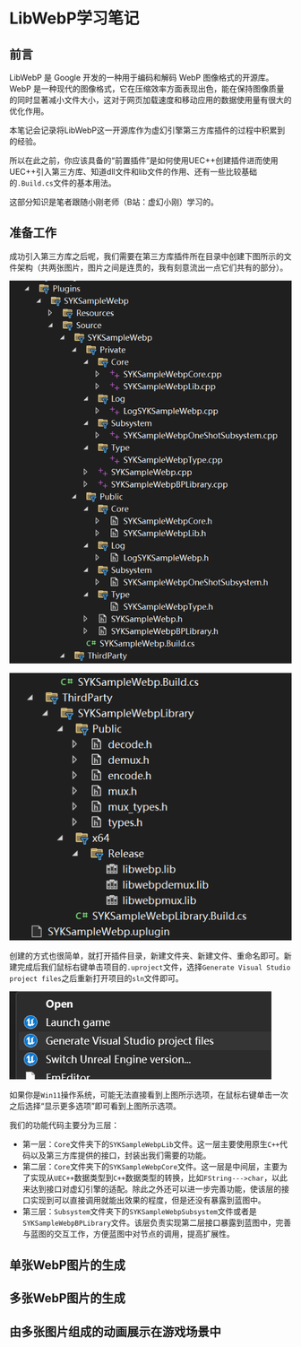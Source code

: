 # LibWebP学习笔记

## 前言

LibWebP 是 Google 开发的一种用于编码和解码 WebP 图像格式的开源库。WebP 是一种现代的图像格式，它在压缩效率方面表现出色，能在保持图像质量的同时显著减小文件大小，这对于网页加载速度和移动应用的数据使用量有很大的优化作用。

本笔记会记录将LibWebP这一开源库作为虚幻引擎第三方库插件的过程中积累到的经验。

所以在此之前，你应该具备的“前置插件”是如何使用UEC++创建插件进而使用UEC++引入第三方库、知道dll文件和lib文件的作用、还有一些比较基础的`.Build.cs`文件的基本用法。

这部分知识是笔者跟随小刚老师（B站：虚幻小刚）学习的。

## 准备工作

成功引入第三方库之后呢，我们需要在第三方库插件所在目录中创建下图所示的文件架构（共两张图片，图片之间是连贯的，我有刻意流出一点它们共有的部分）。

![image-20250327224755433](LibWebP学习笔记.assets/image-20250327224755433.png)

![image-20250327224821188](LibWebP学习笔记.assets/image-20250327224821188.png)

创建的方式也很简单，就打开插件目录，新建文件夹、新建文件、重命名即可。新建完成后我们鼠标右键单击项目的`.uproject`文件，选择`Generate Visual Studio project files`之后重新打开项目的`sln`文件即可。

![image-20250328110741741](LibWebP学习笔记.assets/image-20250328110741741.png)

如果你是`Win11`操作系统，可能无法直接看到上图所示选项，在鼠标右键单击一次之后选择“显示更多选项”即可看到上图所示选项。

我们的功能代码主要分为三层：

- 第一层：`Core`文件夹下的`SYKSampleWebpLib`文件。这一层主要使用原生`C++`代码以及第三方库提供的接口，封装出我们需要的功能。
- 第二层：`Core`文件夹下的`SYKSampleWebpCore`文件。这一层是中间层，主要为了实现从`UEC++`数据类型到`C++`数据类型的转换，比如`FString--->char`，以此来达到接口对虚幻引擎的适配。除此之外还可以进一步完善功能，使该层的接口实现到可以直接调用就能出效果的程度，但是还没有暴露到蓝图中。
- 第三层：`Subsystem`文件夹下的`SYKSampleWebpSubsystem`文件或者是`SYKSampleWebpBPLibrary`文件。该层负责实现第二层接口暴露到蓝图中，完善与蓝图的交互工作，方便蓝图中对节点的调用，提高扩展性。 

## 单张WebP图片的生成

## 多张WebP图片的生成

## 由多张图片组成的动画展示在游戏场景中